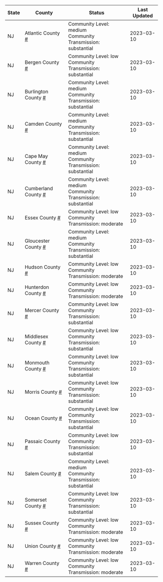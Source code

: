 State | County | Status | Last Updated
--- | --- | --- | --- 
NJ | Atlantic County <a href="#atlantic_county">#</a> | <a name="atlantic_county"></a>Community Level: medium<br/>Community Transmission: substantial | 2023-03-10
NJ | Bergen County <a href="#bergen_county">#</a> | <a name="bergen_county"></a>Community Level: low<br/>Community Transmission: substantial | 2023-03-10
NJ | Burlington County <a href="#burlington_county">#</a> | <a name="burlington_county"></a>Community Level: medium<br/>Community Transmission: substantial | 2023-03-10
NJ | Camden County <a href="#camden_county">#</a> | <a name="camden_county"></a>Community Level: medium<br/>Community Transmission: substantial | 2023-03-10
NJ | Cape May County <a href="#cape_may_county">#</a> | <a name="cape_may_county"></a>Community Level: medium<br/>Community Transmission: substantial | 2023-03-10
NJ | Cumberland County <a href="#cumberland_county">#</a> | <a name="cumberland_county"></a>Community Level: medium<br/>Community Transmission: substantial | 2023-03-10
NJ | Essex County <a href="#essex_county">#</a> | <a name="essex_county"></a>Community Level: low<br/>Community Transmission: moderate | 2023-03-10
NJ | Gloucester County <a href="#gloucester_county">#</a> | <a name="gloucester_county"></a>Community Level: medium<br/>Community Transmission: substantial | 2023-03-10
NJ | Hudson County <a href="#hudson_county">#</a> | <a name="hudson_county"></a>Community Level: low<br/>Community Transmission: moderate | 2023-03-10
NJ | Hunterdon County <a href="#hunterdon_county">#</a> | <a name="hunterdon_county"></a>Community Level: low<br/>Community Transmission: moderate | 2023-03-10
NJ | Mercer County <a href="#mercer_county">#</a> | <a name="mercer_county"></a>Community Level: low<br/>Community Transmission: substantial | 2023-03-10
NJ | Middlesex County <a href="#middlesex_county">#</a> | <a name="middlesex_county"></a>Community Level: low<br/>Community Transmission: substantial | 2023-03-10
NJ | Monmouth County <a href="#monmouth_county">#</a> | <a name="monmouth_county"></a>Community Level: low<br/>Community Transmission: substantial | 2023-03-10
NJ | Morris County <a href="#morris_county">#</a> | <a name="morris_county"></a>Community Level: low<br/>Community Transmission: substantial | 2023-03-10
NJ | Ocean County <a href="#ocean_county">#</a> | <a name="ocean_county"></a>Community Level: low<br/>Community Transmission: substantial | 2023-03-10
NJ | Passaic County <a href="#passaic_county">#</a> | <a name="passaic_county"></a>Community Level: low<br/>Community Transmission: substantial | 2023-03-10
NJ | Salem County <a href="#salem_county">#</a> | <a name="salem_county"></a>Community Level: medium<br/>Community Transmission: substantial | 2023-03-10
NJ | Somerset County <a href="#somerset_county">#</a> | <a name="somerset_county"></a>Community Level: low<br/>Community Transmission: substantial | 2023-03-10
NJ | Sussex County <a href="#sussex_county">#</a> | <a name="sussex_county"></a>Community Level: low<br/>Community Transmission: moderate | 2023-03-10
NJ | Union County <a href="#union_county">#</a> | <a name="union_county"></a>Community Level: low<br/>Community Transmission: moderate | 2023-03-10
NJ | Warren County <a href="#warren_county">#</a> | <a name="warren_county"></a>Community Level: low<br/>Community Transmission: moderate | 2023-03-10
